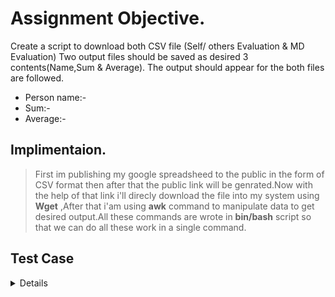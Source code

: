 #  Assignment Objective.

Create a script to download both CSV file (Self/ others Evaluation & MD Evaluation) 
Two output files should be saved as desired 3 contents(Name,Sum & Average).
The output should appear for the both files are followed.
- Person name:-
- Sum:-
- Average:-

## Implimentaion.
>First im publishing my google spreadsheed to the public in the form of CSV format then after that the public link will be genrated.Now with the help of that link i'll direcly download the file into my system using **Wget** ,After that i'am using **awk** command to manipulate data to get desired output.All these commands are wrote in **bin/bash** script so that we can do all these work in a single command.  


## Test Case

 <details>
  
|**SNo.** | **Test Case Description** |**Test Steps** | **Expected Result** | **Actual Result** | **Status** |
|:-----: | :-----: | :------: | :-----: | :-----: | :-----: |
| 1 | Publishing google spreadsheet to get the download link | <ol> Steps To Be Followed <li>Publishd my sheet to the web </li><li>selected embed format as a CSV</li><li>Now Start Publishing and copy the link </li></ol> | Shoud get desired link in CSV format | Got the link successfully | Pass |

| 2 | Declare variable into the script so that it can work for any user or form any path | <ol>WGET="/usr/bin/wget"</br>ECHO="/usr/bin/echo"</br>AWK="/usr/bin/awk"</br>CAT="/usr/bin/cat"</br>PWD="/usr/bin/pwd" </ol> | All variable passed script run successfully | Pass |

 
 
 
 
 
 
 
 
 
 
